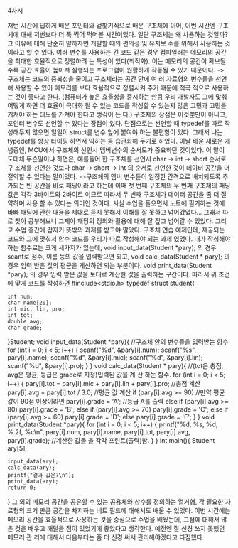 4차시

저번 시간에 딥하게 배운 포인터와 겉핥기식으로 배운 구조체에 이어, 이번 시간엔 구조체에 대해
저번보다 더 푹 찍어 먹어볼 시간이었다. 일단 구조체는 왜 사용하는 것일까? 그 이유에 대해 단순히 말하자면 개발할 때의 편의성 및 유지보
수를 위해서 사용하는 것이라고 할 수 있다. 여러 변수를 사용하는 긴 코드 같은 경우 컴파일러는 메모리의 공간을 최대한 효율적으로 정렬하려
는 특성이 있다(최적화). 이는 메모리의 공간이 확보될수록 공간 효율이 높아져 실행되는 프로그램이
원활하게 작동될 수 있기 때문이다. -> 구조체는 코드의 중복성을 줄이고 구조체라는 공간 안에 여
러 자료형의 변수들을 선언해 사용할 수 있어 메모리를 보다 효율적으로 정렬시켜 주기 때문에 적극
적으로 사용하는 것이 좋다고 한다.
(컴퓨터가 높은 효율성을 중시하는 만큼 우리 개발자도 그에 맞춰 어떻게 하면 더 효율이 극대화 될
수 있는 코드를 작성할 수 있는지 많은 고민과 고민을 거쳐야 하는 태도를 가져야 한다고 생각이 든
다.)
구조체의 장점은 이것뿐만이 아니고, 포인터 변수도 선언할 수 있다는 장점이 있다. 단점으로는 선언할 때 typedef를 따로 작성해두지 않으면 일일이 struct를 변수 앞에 붙여야 하는
불편함이 있다. 그래서 나는 typedef를 항상 타이핑 하면서 익히는 등 습관화해 두기로 하였다. 이날 배운 새로운 개념중엔, MCU에서 구조체의 선언시 멤버변수의 순서도가 중요하단 것이었다. 이 말이 도대체 무슨말이냐 하면은, 예를들어 한 구조체를 선언시 char -> int -> short 순서로 구
조체를 선언한 것보다 char -> short -> int 의 순서로 선언한 것이 데이터 공간을 더 절약할 수
있다는 말이었다. ->구조체의 멤버 변수들이 일정한 간격으로 배치되도록 추가되는 빈 공간을 바로 패딩이라고 하는데
이때 첫 번째 구조체의 두 번째 구조체의 패딩값은 각각 3바이트와 2바이트 이므로
따라서 두 번째 구조체가 데이터 공간을 좀 더 절약하며 사용 할 수 있다는 의미인 것이다. 사실 수업을 들으면서 노트에 필기하는 것에 바빠 패딩에 관한 내용을 제대로 듣지 못해서 이해를
잘 못하고 넘어갔었다... 그래서 따로 찾아 공부해보니 그제야 패딩의 정의와 활용에 대해 잘 짚고
넘어갈 수 있었다. 그리고 수업 중간에 갑자기 뜻밖의 과제를 받고야 말았다. 구조체 연습 예제인데, 제공되는 코드와
그에 맞춰서 함수 코드를 우리가 따로 작성해야 되는 과제 였었다. 내가 작성해야 하는 함수로는 크게 세가지가 있는데, void input_data(Student *pary); 의 경우 scanf로 점수, 이름 등의 값을 입력받으면 되고, void calc_data(Student * pary); 의 경우 입력 받은 값의 평균을 계산하면 되는 부분이다. void print_data(Student *pary); 의 경우 입력 받은 값을 토대로 계산한 값을 출력하는 구간이다. 따라서 위 조건에 맞게 코드를 작성하면
#include<stdio.h>
typedef struct student{

    int num;
    char name[20];
    int mic, lin, pro;
    int tot;
    double avg;
    char grade;
}Student;
void input_data(Student *pary){ //구조체 안의 변수들을 입력받는 함수
    for (int i = 0; i < 5; i++) {
        scanf("%d", &pary[i].num);
        scanf("%s", pary[i].name);
        scanf("%d", &pary[i].mic);
        scanf("%d", &pary[i].lin);
        scanf("%d", &pary[i].pro);
    }
}
void calc_data(Student * pary){ //(tot은 총점, avg은 평균, 등급은 grade로 지정)입력된 값을 계
산 하는 함수.
for (int i = 0; i < 5; i++) {
    pary[i].tot = pary[i].mic + pary[i].lin + pary[i].pro; //총점 계산
    pary[i].avg = pary[i].tot / 3.0; //평균 값 계산
    if (pary[i].avg >= 90) //만약 평균 값이 90점 이상이라면
        pary[i].grade = 'A'; //등급 A를 출력
    else if (pary[i].avg >= 80)
        pary[i].grade = 'B';
    else if (pary[i].avg >= 70)
        pary[i].grade = 'C';
    else if (pary[i].avg >= 60)
        pary[i].grade = 'D';
    else
        pary[i].grade = 'F';
}
}
void print_data(Student *pary){
for (int i = 0; i < 5; i++) {
    printf("%d, %s, %d, %.2f, %c\n",
    pary[i].num, pary[i].name, pary[i].tot, pary[i].avg, pary[i].grade); //계산한 값들
을 각각 프린트(출력)함.
    }
}
int main(){
    Student ary[5];

    input_data(ary);
    calc_data(ary);
    printf("결과 값은?\n");
    print_data(ary);
    return 0;
}
그 외의 메모리 공간을 공유할 수 있는 공용체와 상수를 정의하는 열거형, 각 필요한 자료형의 크기
만큼 공간을 차지하는 비트 필드에 대해서도 배울 수 있었다. 이번 시간에는 메모리 공간을 효율적으로 사용하는 것을 중심으로 수업을 배웠는데, 그점에 대해서
많은 것을 배우고 깨달을 점이 있었기에 좋았다고 생각한다. 예전엔 잘 신경 쓰지 못했던 메모리 관
리에 대해서 다음부터는 좀 더 신경 써서 관리해야겠다고 다짐했다.